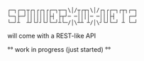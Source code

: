 ```
┌─┐┌─┐┬┌┐┌┌┐┌┌─┐┬─┐\│/┬┌┬┐\│/┌┐┌┌─┐┌┬┐┌─┐
└─┐├─┘│││││││├┤ ├┬┘─ ─││││─ ─│││├┤  │ ┌─┘
└─┘┴  ┴┘└┘┘└┘└─┘┴└─/│\┴┴ ┴/│\┘└┘└─┘ ┴ └─┘                                                                                                          
```

will come with a REST-like API
  
°° work in progress (just started) °°

